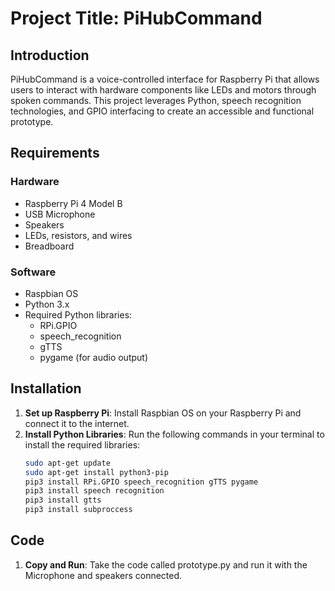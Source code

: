 # Project Title: PiHubCommand

## Introduction
PiHubCommand is a voice-controlled interface for Raspberry Pi that allows users to interact with hardware components like LEDs and motors through spoken commands. This project leverages Python, speech recognition technologies, and GPIO interfacing to create an accessible and functional prototype.

## Requirements

### Hardware
- Raspberry Pi 4 Model B
- USB Microphone
- Speakers
- LEDs, resistors, and wires
- Breadboard

### Software
- Raspbian OS
- Python 3.x
- Required Python libraries:
  - RPi.GPIO
  - speech_recognition
  - gTTS
  - pygame (for audio output)

## Installation

1. **Set up Raspberry Pi**: Install Raspbian OS on your Raspberry Pi and connect it to the internet.
2. **Install Python Libraries**: Run the following commands in your terminal to install the required libraries:
   ```bash
   sudo apt-get update
   sudo apt-get install python3-pip
   pip3 install RPi.GPIO speech_recognition gTTS pygame
   pip3 install speech recognition
   pip3 install gtts
   pip3 install subproccess

## Code

1. **Copy and Run**: Take the code called prototype.py and run it with the Microphone and speakers connected. 
